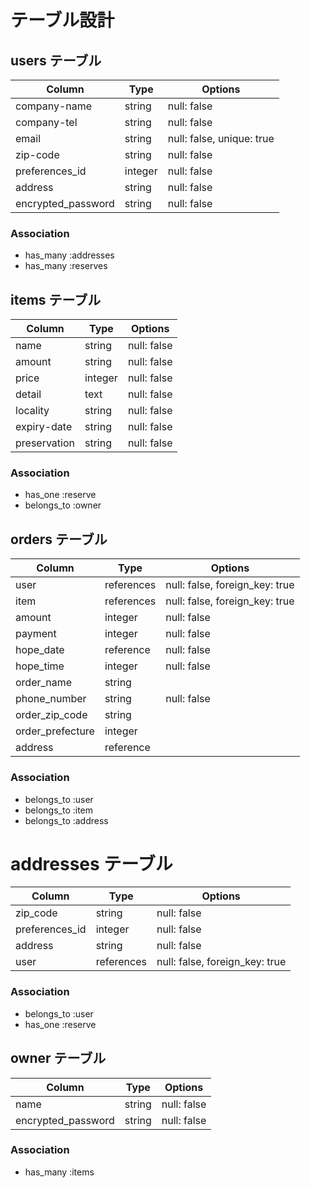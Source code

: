 # テーブル設計

## users テーブル

| Column                  | Type     | Options                    |
| ----------------------  | -------- | -------------------------- |
| company-name            | string   | null: false                |
| company-tel             | string   | null: false                |
| email                   | string   | null: false, unique: true  |
| zip-code                | string   | null: false                |
| preferences_id          | integer  | null: false                |
| address                 | string   | null: false                |
| encrypted_password      | string   | null: false                |


### Association

- has_many :addresses
- has_many :reserves
 

## items テーブル

| Column           | Type      | Options                        |
| ---------------- | ----------| ------------------------------ |
| name             | string    | null: false                    |
| amount           | string    | null: false                    |
| price            | integer   | null: false                    |
| detail           | text      | null: false                    |
| locality         | string    | null: false                    |
| expiry-date      | string    | null: false                    |
| preservation     | string    | null: false                    |

### Association

- has_one :reserve
- belongs_to :owner

## orders テーブル

| Column           | Type       | Options                        |
| ---------------- | -----------| ------------------------------ |
| user             | references | null: false, foreign_key: true |
| item             | references | null: false, foreign_key: true |
| amount           | integer    | null: false                    |
| payment          | integer    | null: false                    |
| hope_date        | reference  | null: false                    |
| hope_time        | integer    | null: false                    |
| order_name       | string     |                                |
| phone_number     | string     | null: false                    |
| order_zip_code   | string     |                                |
| order_prefecture | integer    |                                |
| address          | reference  |                                |

### Association

- belongs_to :user
- belongs_to :item
- belongs_to :address


# addresses テーブル

| Column            | Type       | Options                        |
| ----------------- | ---------- | -------------------------------|
| zip_code          | string     | null: false                    |
| preferences_id    | integer    | null: false                    |
| address           | string     | null: false                    |
| user              | references | null: false, foreign_key: true |

### Association

- belongs_to :user
- has_one :reserve

## owner テーブル

| Column                | Type      | Options                        |
| --------------------- | ----------| ------------------------------ |
| name                  | string    | null: false                    |
| encrypted_password    | string    | null: false                    |

### Association

- has_many :items



